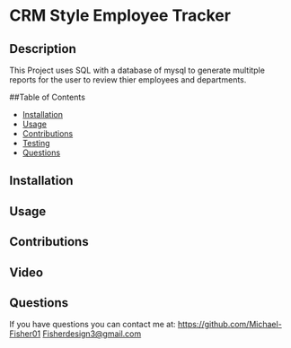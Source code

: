 # CRM Style Employee Tracker

## Description
This Project uses SQL with a database of mysql to generate multitple reports for the user to review thier employees and departments. 

##Table of Contents

- [Installation](#installation)
- [Usage](#usage)
- [Contributions](#contributions)
- [Testing](#testing)
- [Questions](#questions)

## Installation



## Usage



## Contributions



## Video

## Questions
If you have questions you can contact me at:
https://github.com/Michael-Fisher01
Fisherdesign3@gmail.com